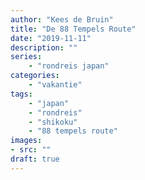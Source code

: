 ```yaml
---
author: "Kees de Bruin"
title: "De 88 Tempels Route"
date: "2019-11-11"
description: ""
series:
    - "rondreis japan"
categories:
    - "vakantie"
tags:
    - "japan"
    - "rondreis"
    - "shikoku"
    - "88 tempels route"
images:
- src: ""
draft: true
---
```

